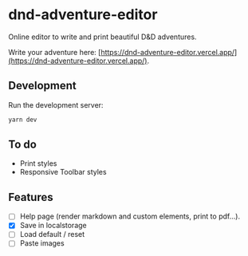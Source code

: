 # dnd-adventure-editor

Online editor to write and print beautiful D&D adventures.

Write your adventure here: [https://dnd-adventure-editor.vercel.app/](https://dnd-adventure-editor.vercel.app/).

## Development

Run the development server:

```bash
yarn dev
```

## To do

- Print styles
- Responsive Toolbar styles

## Features

- [ ] Help page (render markdown and custom elements, print to pdf...).
- [x] Save in localstorage
- [ ] Load default / reset
- [ ] Paste images
